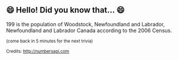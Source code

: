 ## 😄 Hello! Did you know that... 😄
199 is the population of Woodstock, Newfoundland and Labrador, Newfoundland and Labrador Canada according to the 2006 Census.

<sup>(come back in 5 minutes for the next trivia)</sup>


<sup>Credits: http://numbersapi.com</sup>
